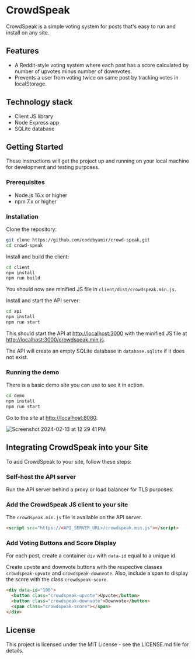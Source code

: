 # CrowdSpeak

CrowdSpeak is a simple voting system for posts that's easy to run and install on any site.  


## Features
- A Reddit-style voting system where each post has a score calculated by number of upvotes minus number of downvotes. 
- Prevents a user from voting twice on same post by tracking votes in localStorage.


## Technology stack
- Client JS library
- Node Express app
- SQLite database

## Getting Started

These instructions will get the project up and running on your local machine for development and testing purposes.

### Prerequisites

- Node.js 16.x or higher
- npm 7.x or higher

### Installation

Clone the repository:

```bash
git clone https://github.com/codebyamir/crowd-speak.git
cd crowd-speak
```

Install and build the client:

```bash
cd client
npm install
npm run build
```
You should now see minified JS file in `client/dist/crowdspeak.min.js`.


Install and start the API server:

```bash
cd api
npm install
npm run start
```

This should start the API at [http://localhost:3000](http://localhost:3000) with the minified JS file at [http://localhost:3000/crowdspeak.min.js](http://localhost:3000/crowdspeak.min.js).

The API will create an empty SQLite database in `database.sqlite` if it does not exist.  


### Running the demo 

There is a basic demo site you can use to see it in action.

```bash
cd demo
npm install
npm run start
```

Go to the site at [http://localhost:8080](http://localhost:8080).

![Screenshot 2024-02-13 at 12 29 41 PM](https://github.com/codebyamir/crowd-speak/assets/54147931/eecfb15d-2d83-48a2-be28-2b8c01ecd7ee)


## Integrating CrowdSpeak into your Site

To add CrowdSpeak to your site, follow these steps:

### Self-host the API server 
Run the API server behind a proxy or load balancer for TLS purposes.

### Add the CrowdSpeak JS client to your site

The `crowdspeak.min.js` file is available on the API server.

```html
<script src="https://<API_SERVER_URL>/crowdspeak.min.js"></script>
```

### Add Voting Buttons and Score Display

For each post, create a container `div` with `data-id` equal to a unique id.

Create upvote and downvote buttons with the respective classes `crowdspeak-upvote` and `crowdspeak-downvote`. Also, include a span to display the score with the class `crowdspeak-score`.

```html
<div data-id="100">
  <button class="crowdspeak-upvote">Upvote</button>
  <button class="crowdspeak-downvote">Downvote</button>
  <span class="crowdspeak-score"></span>
</div>
```

## License
This project is licensed under the MIT License - see the LICENSE.md file for details.
